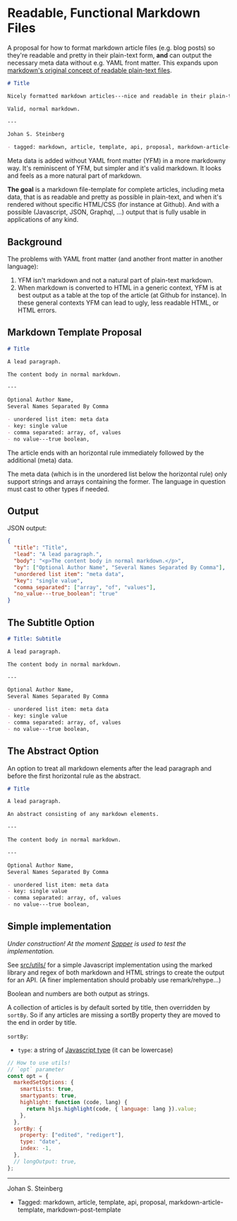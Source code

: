 # Readable, Functional Markdown Files

A proposal for how to format markdown article files (e.g. blog posts) so they're readable and pretty in their plain-text form, **and** can output the necessary meta data without e.g. YAML front matter. This expands upon [markdown's original concept of readable plain-text files](https://daringfireball.net/projects/markdown/syntax#philosophy).

```markdown
# Title

Nicely formatted markdown articles---nice and readable in their plain-text form.

Valid, normal markdown.

---

Johan S. Steinberg

- tagged: markdown, article, template, api, proposal, markdown-article-template, markdown-post-template
```

Meta data is added without YAML front matter (YFM) in a more markdowny way. It's reminiscent of YFM, but simpler and it's valid markdown. It looks and feels as a more natural part of markdown.

**The goal** is a markdown file-template for complete articles, including meta data, that is as readable and pretty as possible in plain-text, and when it's rendered without specific HTML/CSS (for instance at Github). And with a possible (Javascript, JSON, Graphql, ...) output that is fully usable in applications of any kind.

## Background

The problems with YAML front matter (and another front matter in another language):

1. YFM isn't markdown and not a natural part of plain-text markdown.
2. When markdown is converted to HTML in a generic context, YFM is at best output as a table at the top of the article (at Github for instance). In these general contexts YFM can lead to ugly, less readable HTML, or HTML errors.

## Markdown Template Proposal

```markdown
# Title

A lead paragraph.

The content body in normal markdown.

---

Optional Author Name,
Several Names Separated By Comma

- unordered list item: meta data
- key: single value
- comma separated: array, of, values
- no value---true boolean,
```

The article ends with an horizontal rule immediately followed by the additional (meta) data.

The meta data (which is in the unordered list below the horizontal rule) only support strings and arrays containing the former. The language in question must cast to other types if needed.

## Output

JSON output:

```json
{
  "title": "Title",
  "lead": "A lead paragraph.",
  "body": "<p>The content body in normal markdown.</p>",
  "by": ["Optional Author Name", "Several Names Separated By Comma"],
  "unordered list item": "meta data",
  "key": "single value",
  "comma_separated": ["array", "of", "values"],
  "no_value---true_boolean": "true"
}
```

## The Subtitle Option

```markdown
# Title: Subtitle

A lead paragraph.

The content body in normal markdown.

---

Optional Author Name,
Several Names Separated By Comma

- unordered list item: meta data
- key: single value
- comma separated: array, of, values
- no value---true boolean,
```

## The Abstract Option

An option to treat all markdown elements after the lead paragraph and before the first horizontal rule as the abstract.

```markdown
# Title

A lead paragraph.

An abstract consisting of any markdown elements.

---

The content body in normal markdown.

---

Optional Author Name,
Several Names Separated By Comma

- unordered list item: meta data
- key: single value
- comma separated: array, of, values
- no value---true boolean,
```

## Simple implementation

_Under construction! At the moment [Sapper](https://github.com/jssteinberg/sapper-floor-template) is used to test the implementation._

See [src/utils/](https://github.com/jssteinberg/markdown-article-template/tree/main/src/utils) for a simple Javascript implementation using the marked library and regex of both markdown and HTML strings to create the output for an API. (A finer implementation should probably use remark/rehype...)

Boolean and numbers are both output as strings.

A collection of articles is by default sorted by title, then overridden by `sortBy`. So if any articles are missing a sortBy property they are moved to the end in order by title.

`sortBy`:

- `type`: a string of [Javascript type](https://developer.mozilla.org/en-US/docs/Web/JavaScript/Data_structures) (it can be lowercase)

```javascript
// How to use utils!
// `opt` parameter
const opt = {
  markedSetOptions: {
    smartLists: true,
    smartypants: true,
    highlight: function (code, lang) {
      return hljs.highlight(code, { language: lang }).value;
    },
  },
  sortBy: {
    property: ["edited", "redigert"],
    type: "date",
    index: -1,
  },
  // longOutput: true,
};
```

[phrasing]: https://developer.mozilla.org/en-US/docs/Web/Guide/HTML/Content_categories#phrasing_content
[org]: https://daringfireball.net/projects/markdown/syntax#philosophy

---

Johan S. Steinberg

- Tagged: markdown, article, template, api, proposal, markdown-article-template, markdown-post-template
